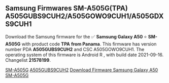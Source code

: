 <h2>Samsung Firmwares SM-A505G(TPA) A505GUBS9CUH2/A505GOWO9CUH1/A505GDXS9CUH1</h2>
Download the Samsung firmware for the ✅ <strong>Samsung Galaxy A50 </strong> ⭐ <strong>SM-A505G</strong> with product code <strong>TPA</strong> <strong> from Panama</strong>. This firmware has version number PDA <strong>A505GUBS9CUH2</strong> and CSC A505GOWO9CUH1. The operating system of this firmware is Android R , with build date 2021-09-16. Changelist <strong>21578199</strong>.


[SM-A505G](https://samfirm.shop/samsung/model/SM-A505G)
[A505GUBS9CUH2](https://samfirm.shop/samsung/pda/A505GUBS9CUH2)
[Download Firmware Samsung Galaxy A50 SM-A505G](https://samfirm.shop/samsung/firmware/457673)
